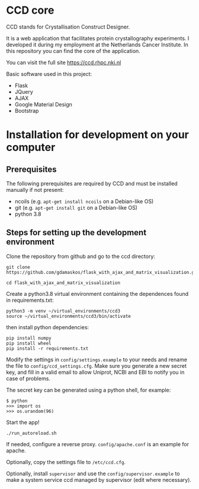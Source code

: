 # CCD core

CCD stands for Crystallisation Construct Designer. 

It is a web application that facilitates protein crystallography experiments. I developed it during my employment at the Netherlands Cancer Institute. In this repository you can find the core of the application.

You can visit the full site https://ccd.rhpc.nki.nl

Basic software used in this project:
* Flask
* JQuery
* AJAX
* Google Material Design
* Bootstrap

# Installation for development on your computer

## Prerequisites

The following prerequisites are required by CCD and must be installed manually if not present:

* ncoils (e.g. `apt-get install ncoils` on a Debian-like OS)
* git (e.g. `apt-get install git` on a Debian-like OS)
* python 3.8

## Steps for setting up the development environment

Clone the repository from github and go to the ccd directory:

    git clone https://github.com/gdamaskos/flask_with_ajax_and_matrix_visualization.git
    
    cd flask_with_ajax_and_matrix_visualization

Create a python3.8 virtual environment containing the dependences found in requirements.txt:

    python3 -m venv ~/virtual_environments/ccd3
    source ~/virtual_environments/ccd3/bin/activate

then install python dependencies:

    pip install numpy
    pip install wheel
    pip install -r requirements.txt

Modify the settings in `config/settings.example` to your needs and rename the
file to `config/ccd_settings.cfg`. Make sure you generate a new secret key,
and fill in a valid email to allow Uniprot, NCBI and EBI to notify you in case of
problems.

The secret key can be generated using a python shell, for example:

	$ python
	>>> import os
	>>> os.urandom(96)

Start the app!

    ./run_autoreload.sh


If needed, configure a reverse proxy. `config/apache.conf` is an example for
apache.

Optionally, copy the settings file to `/etc/ccd.cfg`.

Optionally, install `supervisor` and use the `config/supervisor.example` to
make a system service ccd managed by supervisor (edit where necessary).